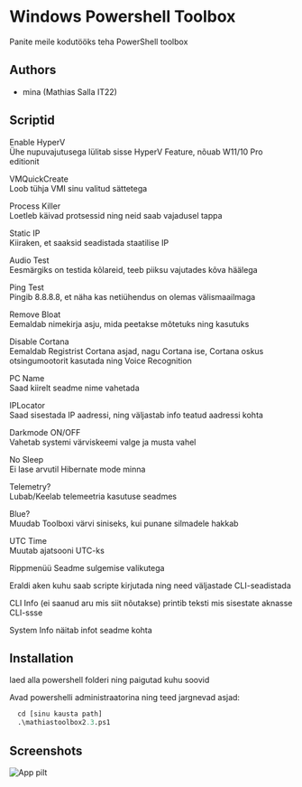 
# Windows Powershell Toolbox

Panite meile kodutööks teha PowerShell toolbox

## Authors

- mina (Mathias Salla IT22)


## Scriptid

Enable HyperV \
Ühe nupuvajutusega lülitab sisse HyperV Feature, nõuab W11/10 Pro editionit

VMQuickCreate \
Loob tühja VMI sinu valitud sättetega

Process Killer \
Loetleb käivad protsessid ning neid saab vajadusel tappa

Static IP \
Kiiraken, et saaksid seadistada staatilise IP

Audio Test \
Eesmärgiks on testida kõlareid, teeb piiksu vajutades kõva häälega

Ping Test \
Pingib 8.8.8.8, et näha kas netiühendus on olemas välismaailmaga

Remove Bloat \
Eemaldab nimekirja asju, mida peetakse mõtetuks ning kasutuks

Disable Cortana \
Eemaldab Registrist Cortana asjad, nagu Cortana ise, Cortana oskus otsingumootorit kasutada ning Voice Recognition

PC Name \
Saad kiirelt seadme nime vahetada

IPLocator \
Saad sisestada IP aadressi, ning väljastab info teatud aadressi kohta

Darkmode ON/OFF \
Vahetab systemi värviskeemi valge ja musta vahel

No Sleep \
Ei lase arvutil Hibernate mode minna

Telemetry? \
Lubab/Keelab telemeetria kasutuse seadmes

Blue? \
Muudab Toolboxi värvi siniseks, kui punane silmadele hakkab

UTC Time \
Muutab ajatsooni UTC-ks 

Rippmenüü Seadme sulgemise valikutega

Eraldi aken kuhu saab scripte kirjutada ning need väljastade CLI-seadistada

CLI Info (ei saanud aru mis siit nõutakse) printib teksti mis sisestate aknasse CLI-ssse 

System Info näitab infot seadme kohta


## Installation

laed alla powershell folderi ning paigutad kuhu soovid


Avad powershelli administraatorina ning teed jargnevad asjad:
```py
  cd [sinu kausta path]
  .\mathiastoolbox2.3.ps1
```
    
## Screenshots

![App pilt](https://cdn.discordapp.com/attachments/1037428610862170182/1251689352954646781/image.png?ex=666f7e0d&is=666e2c8d&hm=27779384e3a65f53a303455d43061c9c5f572305dd0aa12ee381ce4ce14da4ea&)